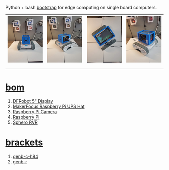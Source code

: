 Python + bash <a href="https://github.com/kamangir/blue-sbc">bootstrap</a> for edge computing on single board computers.

| [![image](../images/blue4-1.jpg)](https://github.com/kamangir/blue-bracket/blob/main/images/blue4-1.jpg) | [![image](../images/blue4-2.jpg)](https://github.com/kamangir/blue-bracket/blob/main/images/blue4-2.jpg) | [![image](../images/blue4-3.jpg)](https://github.com/kamangir/blue-bracket/blob/main/images/blue4-3.jpg) | [![image](../images/blue4-4.jpg)](https://github.com/kamangir/blue-bracket/blob/main/images/blue4-4.jpg) |
| --- | --- | --- | --- |

---

# [bom](../parts.md)

1. [DFRobot 5" Display](../parts.md#dfrobot-5-display)
1. [MakerFocus Raspberry Pi UPS Hat](../parts.md#makerfocus-raspberry-pi-ups-hat)
1. [Raspberry Pi Camera](../parts.md#raspberry-pi-camera)
1. [Raspberry Pi](../parts.md#raspberry-pi)
1. [Sphero RVR](../parts.md#sphero-rvr)

# [brackets](../brackets)

1. [genb-c-h84](../brackets/genb-c-h84/genb-c-h84.stl)
1. [genb-r](../brackets/genb-r/genb-r.stl)

